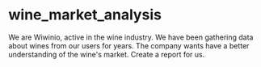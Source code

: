 # wine_market_analysis
We are Wiwinio, active in the wine industry. We have been gathering data about wines from our users for years. The company wants have a better understanding of the wine's market. Create a report for us.
